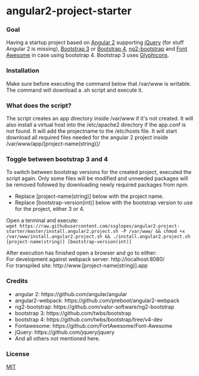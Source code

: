 # angular2-project-starter

<h3>Goal</h3>
<p>Having a startup project based on <a href="https://angular.io/" target="_blank">Angular 2</a> supporting <a href="https://jquery.com/" target="_blank">jQuery</a> (for stuff Angular 2 is missing), 
<a href="http://getbootstrap.com/" target="_blank">Bootstrap 3</a> or <a href="http://v4-alpha.getbootstrap.com/" target="_blank">Bootstrap 4</a>, 
<a href="http://valor-software.com/ng2-bootstrap/" target="_blank">ng2-bootstrap</a> and 
<a href="https://fortawesome.github.io/Font-Awesome/" target="_blank">Font Awesome</a> in case using bootstrap 4. Bootstrap 3 uses 
<a href="http://getbootstrap.com/components/" target="_blank">Glyphicons</a>.</p>

<h3>Installation</h3>
<p>Make sure before executing the command below that /var/www is writable.<br />
The command will download a .sh script and execute it.</p>

<h3>What does the script?</h3>
<p>The script creates an app directory inside /var/www if it's not created.
It will also install a virtual host into the /etc/apache2 directory if the app.conf is not found.
It will add the projectname to the /etc/hosts file.
It will start download all required files needed for the angular 2 project inside /var/www/app/[project-name(string)]/</p>

<h3>Toggle between bootstrap 3 and 4</h3>
<p>To switch between bootstrap versions for the created project, executed the script again. 
Only some files will be modified and unneeded packages will be removed followed by downloading newly required packages from npm.</p>
<ul>
<li>Replace [project-name(string)] below with the project name.</li>
<li>Replace [bootstrap-version(int)] below with the bootstrap version to use for the project, either 3 or 4.</li>
</ul>
<p>
Open a terminal and execute:<br />
<code>wget https://raw.githubusercontent.com/ssglopes/angular2-project-starter/master/install.angular2.project.sh -P /var/www/ && chmod +x /var/www/install.angular2.project.sh && ./install.angular2.project.sh [project-name(string)] [bootstrap-version(int)]</code>
</p>
<p>
After execution has finished open a browser and go to either:<br />
For development against webpack server: http://localhost:8080/<br />
For transpiled site: http://www.[project-name(string)].app
</p>

<h3>Credits</h3>
<ul>
<li>angular 2: https://github.com/angular/angular</li>
<li>angular2-webpack: https://github.com/preboot/angular2-webpack</li>
<li>ng2-bootstrap: https://github.com/valor-software/ng2-bootstrap</li>
<li>bootstrap 3: https://github.com/twbs/bootstrap</li>
<li>bootstrap 4: https://github.com/twbs/bootstrap/tree/v4-dev</li>
<li>Fontawesome: https://github.com/FortAwesome/Font-Awesome</li>
<li>jQuery: https://github.com/jquery/jquery</li>
<li>And all others not mentioned here.</li>
</ul>

<h3>License</h3>
<p><a href="https://raw.githubusercontent.com/ssglopes/angular2-project-starter/master/LICENSE">MIT</a></p>

